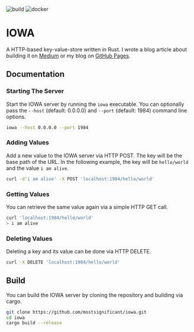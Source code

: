![build](https://github.com/mostsignificant/iowa/actions/workflows/build.yml/badge.svg)
![docker](https://github.com/mostsignificant/iowa/actions/workflows/docker.yml/badge.svg)

# IOWA

A HTTP-based key-value-store written in Rust. I wrote a blog article about building it on
[Medium](https://medium.com/@mostsignificant/how-to-build-a-simple-but-efficient-key-value-store-with-rust-and-actix-b65ffc2ab4a0) or my blog on 
[GitHub Pages](https://mostsignificant.github.io/2023/10/09/how-to-build-a-simple-but-efficient-key-value-store-with-rust-and-actix.html).

## Documentation

### Starting The Server

Start the IOWA server by running the `iowa` executable. You can optionally pass the `--host` (default: 0.0.0.0) and `--port` (default: 1984) command line options.

```sh
iowa --host 0.0.0.0 --port 1984
```

### Adding Values

Add a new value to the IOWA server via HTTP POST. The key will be the base path of the URL. In the following example, the key will be `hello/world` and the value `i am alive`.

```sh
curl -d'i am alive' -X POST 'localhost:1984/hello/world'
```

### Getting Values

You can retrieve the same value again via a simple HTTP GET call.

```sh
curl 'localhost:1984/hello/world'
> i am alive
```

### Deleting Values

Deleting a key and its value can be done via HTTP DELETE.

```sh
curl -X DELETE 'localhost:1984/hello/world'
```

## Build

You can build the IOWA server by cloning the repository and building via cargo.

```sh
git clone https://github.com/mostsignificant/iowa.git
cd iowa
cargo build --release
```
